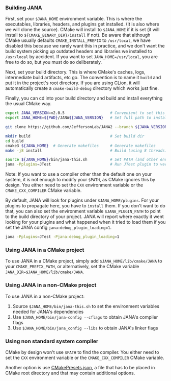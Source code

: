 

### Building JANA

First, set your `$JANA_HOME` environment variable. This is where the executables, libraries, headers, and plugins
get installed. (It is also where we will clone the source). CMake will install to `$JANA_HOME` if it is set (it
will install to `${CMAKE_BINARY_DIR}/install` if not). Be aware that although CMake usually defaults
`CMAKE_INSTALL_PREFIX` to `/usr/local`, we have disabled this because we rarely want this in practice, and we
don't want the build system picking up outdated headers and libraries we installed to `/usr/local` by accident.
If you want to set `JANA_HOME=/usr/local`, you are free to do so, but you must do so deliberately.

Next, set your build directory. This is where CMake's caches, logs, intermediate build artifacts, etc go. The convention
is to name it `build` and put it in the project's root directory. If you are using CLion, it will automatically create 
a `cmake-build-debug` directory which works just fine. 

Finally, you can cd into your build directory and build and install everything the usual CMake way.

```bash
export JANA_VERSION=v2.0.5                    # Convenient to set this once for specific release
export JANA_HOME=${PWD}/JANA${JANA_VERSION}   # Set full path to install dir

git clone https://github.com/JeffersonLab/JANA2 --branch ${JANA_VERSION} ${JANA_HOME}  # Get JANA2

mkdir build                                   # Set build dir
cd build
cmake3 ${JANA_HOME}  # Generate makefiles     # Generate makefiles
make -j8 install                              # Build (using 8 threads) and install

source ${JANA_HOME}/bin/jana-this.sh          # Set PATH (and other envars)
jana -Pplugins=JTest                          # Run JTest plugin to verify successful install
```

Note: If you want to use a compiler other than the default one on your system, it is not enough to modify your
`$PATH`, as CMake ignores this by design. You either need to set the `CXX` environment variable or the 
`CMAKE_CXX_COMPILER` CMake variable.

By default, JANA will look for plugins under `$JANA_HOME/plugins`. For your plugins to propagate here, you have to `install`
them. If you don't want to do that, you can also set the environment variable `$JANA_PLUGIN_PATH` to point to the build
directory of your project. JANA will report where exactly it went looking for your plugins and what happened when it tried
to load them if you set the JANA config `jana:debug_plugin_loading=1`.

```bash
jana -Pplugins=JTest -Pjana:debug_plugin_loading=1
```

### Using JANA in a CMake project

To use JANA in a CMake project, simply add `$JANA_HOME/lib/cmake/JANA` to your `CMAKE_PREFIX_PATH`,
or alternatively, set the CMake variable `JANA_DIR=$JANA_HOME/lib/cmake/JANA`.

### Using JANA in a non-CMake project

To use JANA in a non-CMake project:
1. Source `$JANA_HOME/bin/jana-this.sh` to set the environment variables needed for JANA's dependencies
2. Use `$JANA_HOME/bin/jana-config --cflags` to obtain JANA's compiler flags
3. Use `$JANA_HOME/bin/jana_config --libs` to obtain JANA's linker flags


### Using non standard system compiler

CMake by design won't use `$PATH` to find the compiler. You either need to set the `CXX` environment variable or 
the `CMAKE_CXX_COMPILER` CMake variable. 

Another option is use <a href="https://cmake.org/cmake/help/latest/manual/cmake-presets.7.html" target="_blank">CMakePresets.json</a>,
a file that has to be placed in CMake root directory and that may contain additional options. 